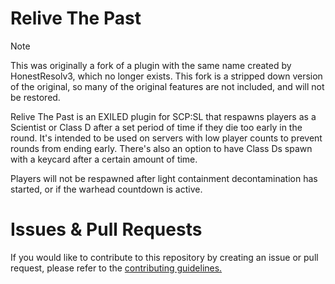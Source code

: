 # Relive The Past

> [!NOTE]
> This was originally a fork of a plugin with the same name created by HonestResolv3, which no longer exists. This fork is a stripped down version of the original, so many of the original features are not included, and will not be restored.

Relive The Past is an EXILED plugin for SCP:SL that respawns players as a Scientist or Class D after a set period of time if they die too early in the round. It's intended to be used on servers with low player counts to prevent rounds from ending early. There's also an option to have Class Ds spawn with a keycard after a certain amount of time.

Players will not be respawned after light containment decontamination has started, or if the warhead countdown is active.

# Issues & Pull Requests
 If you would like to contribute to this repository by creating an issue or pull request, please refer to the [contributing guidelines.](https://lambdagaming.github.io/contributing.html)
